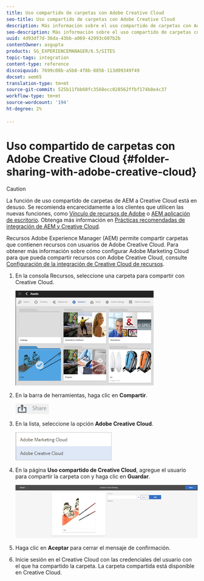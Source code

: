 ```yaml
---
title: Uso compartido de carpetas con Adobe Creative Cloud
seo-title: Uso compartido de carpetas con Adobe Creative Cloud
description: Más información sobre el uso compartido de carpetas con Adobe Creative Cloud
seo-description: Más información sobre el uso compartido de carpetas con Adobe Creative Cloud
uuid: 4d93df7d-36da-43bb-a069-42993c607b2b
contentOwner: asgupta
products: SG_EXPERIENCEMANAGER/6.5/SITES
topic-tags: integration
content-type: reference
discoiquuid: 7699c08b-a5b8-4f8b-8856-113d09349f49
docset: aem65
translation-type: tm+mt
source-git-commit: 525b11fbb60fc3568ecc028562ffbf174b8e4c37
workflow-type: tm+mt
source-wordcount: '194'
ht-degree: 2%

---
```



# Uso compartido de carpetas con Adobe Creative Cloud {#folder-sharing-with-adobe-creative-cloud}

>[!CAUTION]
>
>La función de uso compartido de carpetas de AEM a Creative Cloud está en desuso. Se recomienda encarecidamente a los clientes que utilicen las nuevas funciones, como [Vínculo de recursos de Adobe](https://helpx.adobe.com/es/enterprise/using/adobe-asset-link.html) o [AEM aplicación de escritorio](https://helpx.adobe.com/experience-manager/desktop-app/aem-desktop-app.html). Obtenga más información en [Prácticas recomendadas de integración de AEM y Creative Cloud](/help/assets/aem-cc-integration-best-practices.md).

Recursos Adobe Experience Manager (AEM) permite compartir carpetas que contienen recursos con usuarios de Adobe Creative Cloud. Para obtener más información sobre cómo configurar Adobe Marketing Cloud para que pueda compartir recursos con Adobe Creative Cloud, consulte [Configuración de la integración de Creative Cloud de recursos](/help/sites-administering/configure-assets-cc-integration.md).

1. En la consola Recursos, seleccione una carpeta para compartir con Creative Cloud.

   ![](assets/chlimage_1-139.png)

1. En la barra de herramientas, haga clic en **Compartir**.

   ![](assets/chlimage_1-140.png)

1. En la lista, seleccione la opción **Adobe Creative Cloud**.

   ![](assets/chlimage_1-141.png)

1. En la página **Uso compartido de Creative Cloud**, agregue el usuario para compartir la carpeta con y haga clic en **Guardar**.

   ![](assets/chlimage_1-142.png)

1. Haga clic en **Aceptar** para cerrar el mensaje de confirmación.
1. Inicie sesión en el Creative Cloud con las credenciales del usuario con el que ha compartido la carpeta. La carpeta compartida está disponible en Creative Cloud.